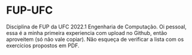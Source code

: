 # FUP-UFC
Disciplina de FUP da UFC 2022.1 Engenharia de Computação.
Oi pessoal, essa é a minha primeira experiencia com upload no Github, então aproveitem (só não vale copiar).
Não esqueça de verificar a lista com os exercícios propostos em PDF.
